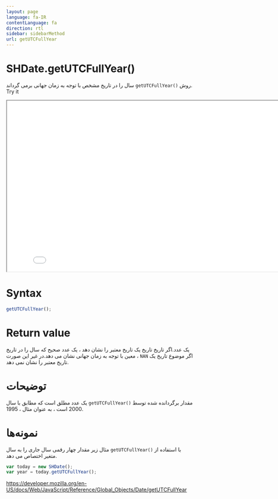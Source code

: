 ```yaml
---
layout: page
language: fa-IR
contentLanguage: fa
direction: rtl
sidebar: sidebarMethod
url: getUTCFullYear
---
```


# SHDate.getUTCFullYear()

روش <code dir="ltr">getUTCFullYear()</code> سال را در تاریخ مشخص با توجه به زمان جهانی برمی گرداند.
Try it

<iframe style="width: 830px; height: 460px;" src="/SHDateTime-js/examples/live.html?function=getUTCFullYear" title="MDN Web Docs Interactive Example" loading="lazy"></iframe>
<br/>

# Syntax

```js
getUTCFullYear();
```

# Return value

یک عدد.اگر تاریخ تاریخ یک تاریخ معتبر را نشان دهد ، یک عدد صحیح که سال را در تاریخ معین با توجه به زمان جهانی نشان می دهد.در غیر این صورت ، `NAN` اگر موضوع تاریخ یک تاریخ معتبر را نشان نمی دهد.

# توضیحات

مقدار برگردانده شده توسط <code dir = "ltr">getUTCFullYear()</code> یک عدد مطلق است که مطابق با سال 2000 است ، به عنوان مثال ، 1995.

# نمونه‌ها

با استفاده از <code dir="ltr">getUTCFullYear()</code>
مثال زیر مقدار چهار رقمی سال جاری را به سال متغیر اختصاص می دهد.

```js
var today = new SHDate();
var year = today.getUTCFullYear();
```

https://developer.mozilla.org/en-US/docs/Web/JavaScript/Reference/Global_Objects/Date/getUTCFullYear

